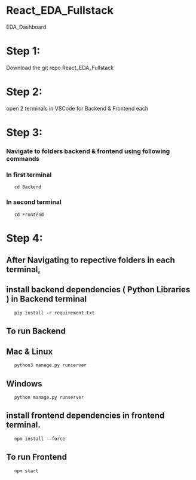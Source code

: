 # React_EDA_Fullstack
EDA_Dashboard
# Step 1:
Download the git repo React_EDA_Fullstack
# Step 2:
open 2 terminals in VSCode for Backend & Frontend each
# Step 3:
### Navigate to folders backend & frontend using following commands
### In first terminal
       cd Backend
### In second terminal
       cd Frontend 
# Step 4:
## After Navigating to repective folders in each terminal,
## install backend dependencies ( Python Libraries ) in Backend terminal  
       pip install -r requirement.txt
## To run Backend
## Mac & Linux
       python3 manage.py runserver
## Windows
       python manage.py runserver

## install frontend dependencies in frontend terminal.
       npm install --force
## To run Frontend
       npm start


